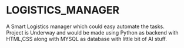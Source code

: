 # LOGISTICS_MANAGER
A Smart Logistics manager which could easy automate the tasks. <br>
Project is Underway and would be made using Python as backend with HTML,CSS along with MYSQL as database with little bit of AI stuff. 
